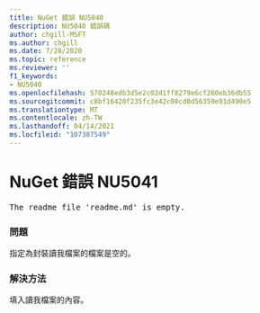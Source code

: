 ```yaml
---
title: NuGet 錯誤 NU5040
description: NU5040 錯誤碼
author: chgill-MSFT
ms.author: chgill
ms.date: 7/28/2020
ms.topic: reference
ms.reviewer: ''
f1_keywords:
- NU5040
ms.openlocfilehash: 570248edb3d5e2c02d1ff8279e6cf260eb36db55
ms.sourcegitcommit: c8bf16420f235fc3e42c08cd0d56359e91d490e5
ms.translationtype: MT
ms.contentlocale: zh-TW
ms.lasthandoff: 04/14/2021
ms.locfileid: "107387549"
---
```

# <a name="nuget-error-nu5041"></a>NuGet 錯誤 NU5041

<pre>The readme file 'readme.md' is empty.</pre>


### <a name="issue"></a>問題 

指定為封裝讀我檔案的檔案是空的。


### <a name="solution"></a>解決方法

填入讀我檔案的內容。
